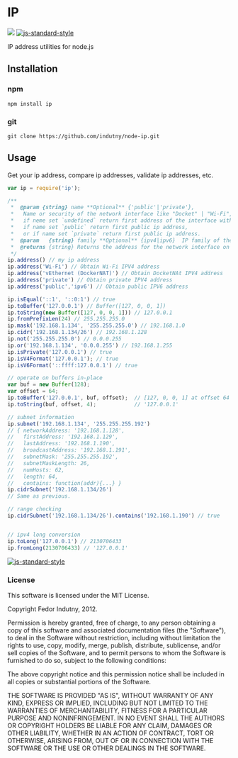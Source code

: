# IP  
[![](https://badge.fury.io/js/ip.svg)](https://www.npmjs.com/package/ip)  [![js-standard-style](https://img.shields.io/badge/code%20style-standard-brightgreen.svg)](http://standardjs.com)


IP address utilities for node.js

## Installation

###  npm
```shell
npm install ip
```

### git

```shell
git clone https://github.com/indutny/node-ip.git
```
  
## Usage
Get your ip address, compare ip addresses, validate ip addresses, etc.

```js
var ip = require('ip');

/**
 *  @param {string} name **Optional** {'public'|'private'},
 *   Name or security of the network interface like "Docket" | "Wi-Fi",
 *   if neme set `undefined` return first address of the interface with `ipv4` or loopback address,
 *   if name set `public` return first public ip address,
 *   or if name set `private` return first public ip address.
 *  @param   {string} family **Optional** {ipv4|ipv6}  IP family of the address (defaults: ipv4).
 *  @returns {string} Returns the address for the network interface on the current system.
 */
ip.address() // my ip address
ip.address('Wi-Fi') // Obtain Wi-Fi IPV4 address
ip.address('vEthernet (DockerNAT)') // Obtain DocketNAt IPV4 address
ip.address('private') // Obtain private IPV4 address
ip.address('public','ipv6') // Obtain public IPV6 address

ip.isEqual('::1', '::0:1') // true
ip.toBuffer('127.0.0.1') // Buffer([127, 0, 0, 1])
ip.toString(new Buffer([127, 0, 0, 1])) // 127.0.0.1
ip.fromPrefixLen(24) // 255.255.255.0
ip.mask('192.168.1.134', '255.255.255.0') // 192.168.1.0
ip.cidr('192.168.1.134/26') // 192.168.1.128
ip.not('255.255.255.0') // 0.0.0.255
ip.or('192.168.1.134', '0.0.0.255') // 192.168.1.255
ip.isPrivate('127.0.0.1') // true
ip.isV4Format('127.0.0.1'); // true
ip.isV6Format('::ffff:127.0.0.1') // true

// operate on buffers in-place
var buf = new Buffer(128);
var offset = 64;
ip.toBuffer('127.0.0.1', buf, offset);  // [127, 0, 0, 1] at offset 64
ip.toString(buf, offset, 4);            // '127.0.0.1'

// subnet information
ip.subnet('192.168.1.134', '255.255.255.192')
// { networkAddress: '192.168.1.128',
//   firstAddress: '192.168.1.129',
//   lastAddress: '192.168.1.190',
//   broadcastAddress: '192.168.1.191',
//   subnetMask: '255.255.255.192',
//   subnetMaskLength: 26,
//   numHosts: 62,
//   length: 64,
//   contains: function(addr){...} }
ip.cidrSubnet('192.168.1.134/26')
// Same as previous.

// range checking
ip.cidrSubnet('192.168.1.134/26').contains('192.168.1.190') // true


// ipv4 long conversion
ip.toLong('127.0.0.1') // 2130706433
ip.fromLong(2130706433) // '127.0.0.1'
```
[![js-standard-style](https://cdn.rawgit.com/standard/standard/master/badge.svg)](http://standardjs.com)
### License

This software is licensed under the MIT License.

Copyright Fedor Indutny, 2012.

Permission is hereby granted, free of charge, to any person obtaining a
copy of this software and associated documentation files (the
"Software"), to deal in the Software without restriction, including
without limitation the rights to use, copy, modify, merge, publish,
distribute, sublicense, and/or sell copies of the Software, and to permit
persons to whom the Software is furnished to do so, subject to the
following conditions:

The above copyright notice and this permission notice shall be included
in all copies or substantial portions of the Software.

THE SOFTWARE IS PROVIDED "AS IS", WITHOUT WARRANTY OF ANY KIND, EXPRESS
OR IMPLIED, INCLUDING BUT NOT LIMITED TO THE WARRANTIES OF
MERCHANTABILITY, FITNESS FOR A PARTICULAR PURPOSE AND NONINFRINGEMENT. IN
NO EVENT SHALL THE AUTHORS OR COPYRIGHT HOLDERS BE LIABLE FOR ANY CLAIM,
DAMAGES OR OTHER LIABILITY, WHETHER IN AN ACTION OF CONTRACT, TORT OR
OTHERWISE, ARISING FROM, OUT OF OR IN CONNECTION WITH THE SOFTWARE OR THE
USE OR OTHER DEALINGS IN THE SOFTWARE.
